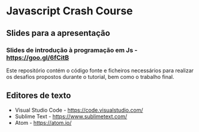 # Javascript Crash Course

## Slides para a apresentação

### Slides de introdução à programação em Js - https://goo.gl/6fCitB

Este repositório contém o código fonte e ficheiros necessários para realizar os desafios propostos durante o tutorial, bem como o trabalho final.

## Editores de texto
- Visual Studio Code - https://code.visualstudio.com/
- Sublime Text - https://www.sublimetext.com/
- Atom - https://atom.io/

